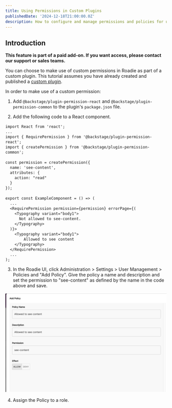 ```yaml
---
title: Using Permissions in Custom Plugins
publishedDate: '2024-12-18T21:00:00.0Z'
description: How to configure and manage permissions and policies for use in Custom Plugins in Roadie.
---
```


## Introduction

**This feature is part of a paid add-on. If you want access, please contact our support or sales teams.**

You can choose to make use of custom permissions in Roadie as part of a custom plugin. This tutorial assumes you have already created and published a [custom plugin](/docs/custom-plugins/overview/).

In order to make use of a custom permission:

1. Add `@backstage/plugin-permission-react` and `@backstage/plugin-permission-common` to the plugin's `package.json` file.

2. Add the following code to a React component.

```tsx
import React from 'react';
...
import { RequirePermission } from '@backstage/plugin-permission-react';
import { createPermission } from '@backstage/plugin-permission-common';

const permission = createPermission({
  name: 'see-content',
  attributes: {
    action: "read"
  }
});

export const ExampleComponent = () => (
  ...
  <RequirePermission permission={permission} errorPage={(
    <Typography variant="body1">
      Not allowed to see-content.
    </Typography>
  )}>
    <Typography variant="body1">
        Allowed to see content
    </Typography>
  </RequirePermission>
  ...
);
```

3. In the Roadie UI, click Administration > Settings > User Management > Policies and "Add Policy". Give the policy a name and description and set the permission to "see-content" as defined by the name in the code above and save.

![Create policy](create-policy.png)


4. Assign the Policy to a role.
